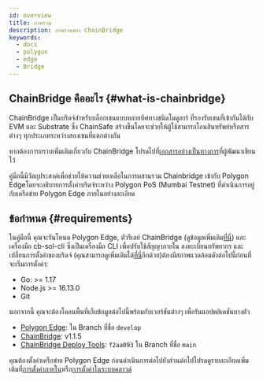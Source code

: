 ```yaml
---
id: overview
title: ภาพรวม
description: ภาพรวมของ ChainBridge
keywords:
  - docs
  - polygon
  - edge
  - Bridge
---
```


## ChainBridge คืออะไร {#what-is-chainbridge}

ChainBridge เป็นบริดจ์สำหรับบล็อกเชนแบบหลายทิศทางชนิดโมดูลาร์ ที่รองรับเชนที่เข้ากันได้กับ EVM และ Substrate ซึ่ง ChainSafe สร้างขึ้นโดยจะช่วยให้ผู้ใช้สามารถโอนสินทรัพย์หรือสารต่างๆ ทุกประเภทระหว่างสองเชนที่แตกต่างกัน

หากต้องการทราบเพิ่มเติมเกี่ยวกับ ChainBridge โปรดไปที่[เอกสารอย่างเป็นทางการ](https://chainbridge.chainsafe.io/)ที่ผู้พัฒนาเขียนไว้

คู่มือนี้มีวัตถุประสงค์เพื่อช่วยให้ความช่วยเหลือในการผสานรวม Chainbridge เข้ากับ Polygon Edgeโดยจะอธิบายการตั้งค่าบริดจ์ระหว่าง Polygon PoS (Mumbai Testnet) ที่ดำเนินการอยู่กับเครือข่าย Polygon Edge ภายในอย่างละเอียด

## ข้อกำหนด {#requirements}

ในคู่มือนี้ คุณจะรันโหนด Polygon Edge, ตัวรีเลย์ ChainBridge (ดูข้อมูลเพิ่มเติม[ที่นี่](/docs/edge/additional-features/chainbridge/definitions)) และเครื่องมือ cb-sol-cli ซึ่งเป็นเครื่องมือ CLI เพื่อปรับใช้สัญญาภายใน ลงทะเบียนทรัพยากร และเปลี่ยนการตั้งค่าของบริดจ์ (คุณสามารถดูเพิ่มเติมได้[ที่นี่](https://chainbridge.chainsafe.io/cli-options/#cli-options)อีกด้วย)ต้องมีสภาพแวดล้อมดังต่อไปนี้ก่อนที่จะเริ่มการตั้งค่า:

* Go: >= 1.17
* Node.js >= 16.13.0
* Git


นอกจากนี้ คุณจะต้องโคลนพื้นที่เก็บข้อมูลต่อไปนี้พร้อมกับเวอร์ชันต่างๆ เพื่อรันแอปพลิเคชันบางตัว

* [Polygon Edge](https://github.com/0xPolygon/polygon-edge): ใน Branch ที่ชื่อ `develop`
* [ChainBridge](https://github.com/ChainSafe/ChainBridge): v1.1.5
* [ChainBridge Deploy Tools](https://github.com/ChainSafe/chainbridge-deploy): `f2aa093` ใน Branch ที่ชื่อ `main`


คุณต้องตั้งค่าเครือข่าย Polygon Edge ก่อนดำเนินการต่อไปยังส่วนต่อไปโปรดดูรายละเอียดเพิ่มเติมที่[การตั้งค่าภายใน](/docs/edge/get-started/set-up-ibft-locally)หรือ[การตั้งค่าในระบบคลาวด์](/docs/edge/get-started/set-up-ibft-on-the-cloud)